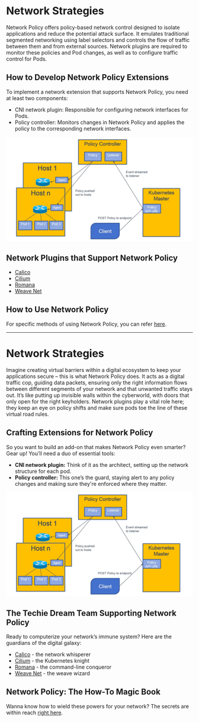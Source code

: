 # Network Strategies

Network Policy offers policy-based network control designed to isolate applications and reduce the potential attack surface. It emulates traditional segmented networking using label selectors and controls the flow of traffic between them and from external sources. Network plugins are required to monitor these policies and Pod changes, as well as to configure traffic control for Pods.

## How to Develop Network Policy Extensions

To implement a network extension that supports Network Policy, you need at least two components:

- CNI network plugin: Responsible for configuring network interfaces for Pods.
- Policy controller: Monitors changes in Network Policy and applies the policy to the corresponding network interfaces.

![Network Policy Controller](../.gitbook/assets/policy-controller%20%281%29.jpg)

## Network Plugins that Support Network Policy

- [Calico](https://www.projectcalico.org/)
- [Cilium](https://cilium.io/)
- [Romana](https://github.com/romana/romana)
- [Weave Net](https://www.weave.works/)

## How to Use Network Policy

For specific methods of using Network Policy, you can refer [here](../concepts/objects/network-policy.md).

---

# Network Strategies

Imagine creating virtual barriers within a digital ecosystem to keep your applications secure – this is what Network Policy does. It acts as a digital traffic cop, guiding data packets, ensuring only the right information flows between different segments of your network and that unwanted traffic stays out. It’s like putting up invisible walls within the cyberworld, with doors that only open for the right keyholders. Network plugins play a vital role here; they keep an eye on policy shifts and make sure pods toe the line of these virtual road rules.

## Crafting Extensions for Network Policy

So you want to build an add-on that makes Network Policy even smarter? Gear up! You’ll need a duo of essential tools:

- **CNI network plugin:** Think of it as the architect, setting up the network structure for each pod.
- **Policy controller:** This one’s the guard, staying alert to any policy changes and making sure they're enforced where they matter.

![Network Policy Controller](../.gitbook/assets/policy-controller%20%281%29.jpg)

## The Techie Dream Team Supporting Network Policy

Ready to computerize your network’s immune system? Here are the guardians of the digital galaxy:

- [Calico](https://www.projectcalico.org/) - the network whisperer
- [Cilium](https://cilium.io/) - the Kubernetes knight
- [Romana](https://github.com/romana/romana) - the command-line conqueror
- [Weave Net](https://www.weave.works/) - the weave wizard

## Network Policy: The How-To Magic Book

Wanna know how to wield these powers for your network? The secrets are within reach [right here](../concepts/objects/network-policy.md).